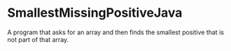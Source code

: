 # SmallestMissingPositiveJava
A program that asks for an array and then finds the smallest positive that is not part of that array.
